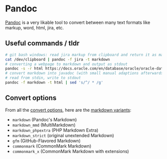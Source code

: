# Pandoc

[Pandoc](https://pandoc.org/demos.html) is a very likable tool to convert between many text formats like markup, word, html, jira, etc.

## Useful commands / tldr

```bash
# git bash windows: read jira markup from clipboard and return it as markdown to stdout
cat /dev/clipboard | pandoc -f jira -t markdown
# converting a webpage to markdown and output as stdout
pandoc -s -r html https://docs.oracle.com/en/database/oracle/oracle-database/19/vldbg/view-info-partition-tables-indexes.html#GUID-2D424638-511C-4CC3-9BDE-53FFB1686ECD -t markdown
# convert markdown into javadoc (with small manual adaptions afterwards)
# read from stdin, write to stdout
pandoc -f markdown -t html | sed 's/^/ * /g'
```

## Convert options

From all the [convert options](https://pandoc.org/chunkedhtml-demo/3.1-general-options.html), here are the [markdown variants](https://pandoc.org/MANUAL.html#markdown-variants):

- `markdown` (Pandoc's Markdown)
- `markdown_mmd` (MultiMarkdown)
- `markdown_phpextra` (PHP Markdown Extra)
- `markdown_strict` (original unextended Markdown)
- `gfm`  (GitHub-Flavored Markdown)
- `commonmark` (CommonMark Markdown)
- `commonmark_x` (CommonMark Markdown with extensions)
